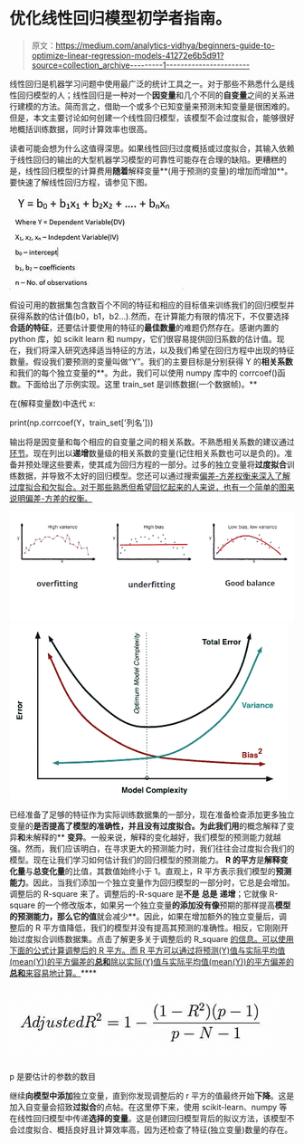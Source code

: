 # 优化线性回归模型初学者指南。

> 原文：<https://medium.com/analytics-vidhya/beginners-guide-to-optimize-linear-regression-models-41272e6b5d91?source=collection_archive---------1----------------------->

线性回归是机器学习问题中使用最广泛的统计工具之一。对于那些不熟悉什么是线性回归模型的人；线性回归是一种对一个**因变量**和几个不同的**自变量**之间的关系进行建模的方法。简而言之，借助一个或多个已知变量来预测未知变量是很困难的。但是，本文主要讨论如何创建一个线性回归模型，该模型不会过度拟合，能够很好地概括训练数据，同时计算效率也很高。

读者可能会想为什么这值得深思。如果线性回归过度概括或过度拟合，其输入依赖于线性回归的输出的大型机器学习模型的可靠性可能存在合理的缺陷。更糟糕的是，线性回归模型的计算费用**随着**解释变量**(用于预测的变量)的增加而增加**。要快速了解线性回归方程，请参见下图。

![](img/571d5564a7c6125068c5013fc5c1112f.png)

假设可用的数据集包含数百个不同的特征和相应的目标值来训练我们的回归模型并获得系数的估计值(b0，b1，b2…).然而，在计算能力有限的情况下，不仅要选择**合适的特征**，还要估计要使用的特征的**最佳数量**的难题仍然存在。感谢内置的 python 库，如 scikit learn 和 numpy，它们很容易提供回归系数的估计值。现在，我们将深入研究选择适当特征的方法，以及我们希望在回归方程中出现的特征数量。假设我们要预测的变量叫做“Y”。我们的主要目标是分别获得 Y 的**相关系数**和我们的每个独立变量的**。为此，我们可以使用 numpy 库中的 corrcoef()函数。下面给出了示例实现。这里 train_set 是训练数据(一个数据帧)。**

在(解释变量数)中迭代 x:

print(np.corrcoef(Y，train_set['列名']))

输出将是因变量和每个相应的自变量之间的相关系数。不熟悉相关系数的建议通过[环节](https://youtu.be/bCpfd2PxBVA)。现在列出以**递增**数量级的相关系数的变量(记住相关系数也可以是负的)。准备并预处理这些要素，使其成为回归方程的一部分。过多的独立变量将**过度拟合**训练数据，并导致不太好的回归模型。您还可以通过搜索[偏差-方差权衡来深入了解过度拟合和欠拟合。对于那些熟悉但希望回忆起来的人来说，也有一个简单的图来说明偏差-方差的权衡。](https://towardsdatascience.com/understanding-the-bias-variance-tradeoff-165e6942)

![](img/3dea23ebba7c02faacce6674a8fc0110.png)![](img/8fd17ceb0450bba706dd577b1764116f.png)

已经准备了足够的特征作为实际训练数据集的一部分，现在准备检查添加更多独立变量的**是否提高了模型的准确性，并且没有过度拟合。为此我们用**的概念解释了变异**和**未解释的** **变异**。一般来说，解释的变化越好，我们模型的预测能力就越强。然而，我们应该明白，在寻求更大的预测能力时，我们往往会过度拟合我们的模型。现在让我们学习如何估计我们的回归模型的预测能力。 **R 的平方**是**解释变化量**与**总变化量**的比值，其数值始终小于 1。直观上，R 平方表示我们模型的**预测能力**。因此，当我们添加一个独立变量作为回归模型的一部分时，它总是会增加。调整后的 R-square 来了。调整后的-R-square 是**不是** **总是** **递增**；它就像 R-square 的一个修改版本，如果另一个独立变量**的添加没有像**预期的那样提高**模型的预测能力，那么它的值**就会减少**。因此，如果在增加额外的独立变量后，调整后的 R 平方值降低，我们的模型并没有提高其预测的准确性。相反，它刚刚开始过度拟合训练数据集。点击了解更多关于调整后的 R_square [的信息。可以使用下面的公式计算调整后的 R 平方。而 R 平方可以通过将预测(Y)值与实际平均值(mean(Y))的平方偏差的**总和**除以实际(Y)值与实际平均值(mean(Y))的平方偏差的**总和**来容易地计算。](https://analyticsindiamag.com/r-squared-vs-adjusted-r-squared/)****

![](img/72646548d88417acdce7bdee6f9dc672.png)

p 是要估计的参数的数目

继续**向模型中添加**独立变量，直到你发现调整后的 r 平方的值最终开始**下降**。这是加入自变量会招致**过拟合**的点帖。在这里停下来，使用 scikit-learn、numpy 等在线性回归模型中传递**选择的变量**。这是创建回归模型背后的拟议方法，该模型不会过度拟合、概括良好且计算效率高，因为还检查了特征(独立变量)数量的存在。